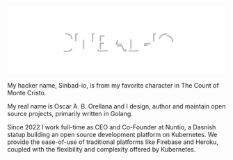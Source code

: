 ![SIBBAD-IO](header.svg)

My hacker name, Sinbad-io, is from my favorite character in The Count of Monte Cristo. 

My real name is Oscar A. B. Orellana and I design, author and maintain open source projects, primarily written in Golang.

Since 2022 I work full-time as CEO and Co-Founder at Nuntio, a Dasnish statup building an open source development platform on Kubernetes. We provide the ease-of-use of traditional platforms like Firebase and Heroku, coupled with the flexibility and complexity offered by Kubernetes.

